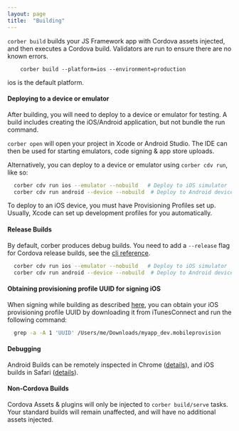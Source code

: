 ```yaml
---
layout: page
title:  "Building"
---
```


`corber build` builds your JS Framework app with Cordova assets injected, and then executes a Cordova build. Validators are run to ensure there are no known errors.

```
    corber build --platform=ios --environment=production
```

ios is the default platform.

#### Deploying to a device or emulator

After building, you will need to deploy to a device or emulator for testing. A build includes creating the iOS/Android application, but not bundle the run command.

`corber open` will open your project in Xcode or Android Studio. The IDE can then be used for starting emulators, code signing & app store uploads.

Alternatively, you can deploy to a device or emulator using `corber cdv run`, like so:

```bash
  corber cdv run ios --emulator --nobuild   # Deploy to iOS simulator
  corber cdv run android --device --nobuild  # Deploy to Android device
```

To deploy to an iOS device, you must have Provisioning Profiles set up. Usually, Xcode can set up development profiles for you automatically.

#### Release Builds

By default, corber produces debug builds. You need to add a `--release` flag for Cordova release builds, see the [cli reference](/pages/cli).


```bash
  corber cdv run ios --emulator --nobuild   # Deploy to iOS simulator
  corber cdv run android --device --nobuild  # Deploy to Android device
```

#### Obtaining provisioning profile UUID for signing iOS

When signing while building as described [here](https://cordova.apache.org/docs/en/latest/guide/platforms/ios/index.html#signing-an-app), you can obtain your iOS provisioning profile UUID by downloading it from iTunesConnect and run the following command:
```bash
  grep -a -A 1 'UUID' /Users/me/Downloads/myapp_dev.mobileprovision
```

#### Debugging

Android Builds can be remotely inspected in Chrome ([details](http://geeklearning.io/apache-cordova-and-remote-debugging-on-android/)), and iOS builds in Safari ([details](http://geeklearning.io/apache-cordova-and-remote-debugging-on-ios/)).

#### Non-Cordova Builds

Cordova Assets & plugins will only be injected to `corber build/serve` tasks. Your standard builds will remain unaffected, and will have no additional assets injected.
